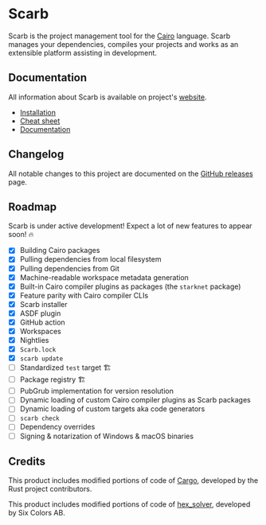 # Scarb

Scarb is the project management tool for the [Cairo] language.
Scarb manages your dependencies, compiles your projects and works as an extensible platform assisting in development.

## Documentation

All information about Scarb is available on project's [website](https://docs.swmansion.com/scarb/).

* [Installation](https://docs.swmansion.com/scarb/download.html)
* [Cheat sheet](https://docs.swmansion.com/scarb/docs/cheatsheet.html)
* [Documentation](https://docs.swmansion.com/scarb/docs.html)

## Changelog

All notable changes to this project are documented on the [GitHub releases] page.

## Roadmap

Scarb is under active development! Expect a lot of new features to appear soon! 🔥

- [x] Building Cairo packages
- [x] Pulling dependencies from local filesystem
- [x] Pulling dependencies from Git
- [x] Machine-readable workspace metadata generation
- [x] Built-in Cairo compiler plugins as packages (the `starknet` package)
- [x] Feature parity with Cairo compiler CLIs
- [x] Scarb installer
- [x] ASDF plugin
- [x] GitHub action
- [x] Workspaces
- [x] Nightlies
- [x] `Scarb.lock`
- [x] `scarb update`
- [ ] Standardized `test` target 🏗️
- [ ] Package registry 🏗️
- [ ] PubGrub implementation for version resolution
- [ ] Dynamic loading of custom Cairo compiler plugins as Scarb packages
- [ ] Dynamic loading of custom targets aka code generators
- [ ] `scarb check`
- [ ] Dependency overrides
- [ ] Signing & notarization of Windows & macOS binaries

## Credits

This product includes modified portions of code of [Cargo], developed by the Rust project contributors.

This product includes modified portions of code of [hex_solver], developed by Six Colors AB.

[Cairo]: https://www.cairo-lang.org/

[Cargo]: https://github.com/rust-lang/cargo

[github releases]: https://github.com/software-mansion/scarb/releases

[hex_solver]: https://github.com/hexpm/hex_solver
